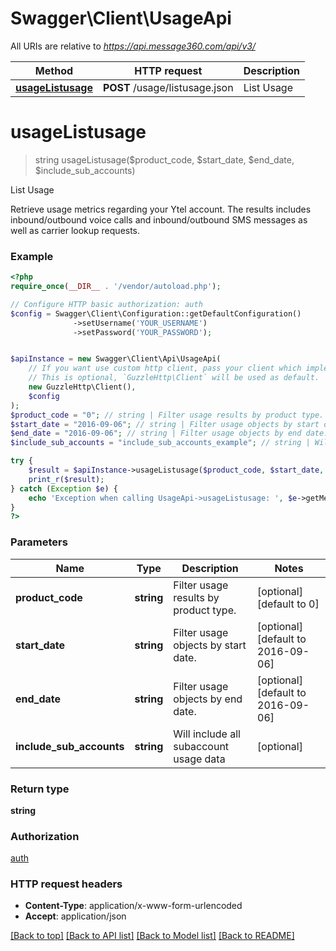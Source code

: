 # Swagger\Client\UsageApi

All URIs are relative to *https://api.message360.com/api/v3/*

Method | HTTP request | Description
------------- | ------------- | -------------
[**usageListusage**](UsageApi.md#usageListusage) | **POST** /usage/listusage.json | List Usage


# **usageListusage**
> string usageListusage($product_code, $start_date, $end_date, $include_sub_accounts)

List Usage

Retrieve usage metrics regarding your Ytel account. The results includes inbound/outbound voice calls and inbound/outbound SMS messages as well as carrier lookup requests.

### Example
```php
<?php
require_once(__DIR__ . '/vendor/autoload.php');

// Configure HTTP basic authorization: auth
$config = Swagger\Client\Configuration::getDefaultConfiguration()
              ->setUsername('YOUR_USERNAME')
              ->setPassword('YOUR_PASSWORD');


$apiInstance = new Swagger\Client\Api\UsageApi(
    // If you want use custom http client, pass your client which implements `GuzzleHttp\ClientInterface`.
    // This is optional, `GuzzleHttp\Client` will be used as default.
    new GuzzleHttp\Client(),
    $config
);
$product_code = "0"; // string | Filter usage results by product type.
$start_date = "2016-09-06"; // string | Filter usage objects by start date.
$end_date = "2016-09-06"; // string | Filter usage objects by end date.
$include_sub_accounts = "include_sub_accounts_example"; // string | Will include all subaccount usage data

try {
    $result = $apiInstance->usageListusage($product_code, $start_date, $end_date, $include_sub_accounts);
    print_r($result);
} catch (Exception $e) {
    echo 'Exception when calling UsageApi->usageListusage: ', $e->getMessage(), PHP_EOL;
}
?>
```

### Parameters

Name | Type | Description  | Notes
------------- | ------------- | ------------- | -------------
 **product_code** | **string**| Filter usage results by product type. | [optional] [default to 0]
 **start_date** | **string**| Filter usage objects by start date. | [optional] [default to 2016-09-06]
 **end_date** | **string**| Filter usage objects by end date. | [optional] [default to 2016-09-06]
 **include_sub_accounts** | **string**| Will include all subaccount usage data | [optional]

### Return type

**string**

### Authorization

[auth](../../README.md#auth)

### HTTP request headers

 - **Content-Type**: application/x-www-form-urlencoded
 - **Accept**: application/json

[[Back to top]](#) [[Back to API list]](../../README.md#documentation-for-api-endpoints) [[Back to Model list]](../../README.md#documentation-for-models) [[Back to README]](../../README.md)

